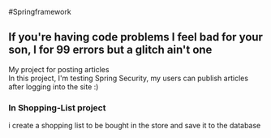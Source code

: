 #Springframework
<h2>If you're having code problems I feel bad for your son, I for 99 errors but a glitch ain't one </h2>
My project for posting articles
<br> In this project, I'm testing Spring Security, my users can publish articles after logging into the site :)
<br>
<h3>In Shopping-List project</h3>i create a shopping list to be bought in the store and save it to the database

